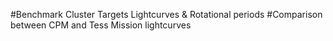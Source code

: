 #Benchmark Cluster Targets Lightcurves & Rotational periods
  #Comparison between CPM and Tess Mission lightcurves
